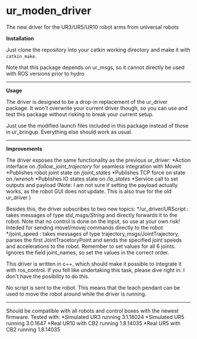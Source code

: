 # ur_moden_driver

The new driver for the UR3/UR5/UR10 robot arms from universal robots

__Installation__

Just clone the repository into your catkin working directory and make it with ```catkin_make```.

Note that this package depends on ur_msgs, so it cannot directly be used with ROS versions prior to hydro

---

__Usage__

The driver is designed to be a drop-in replacement of the ur\_driver package. It _won't_ overwrite your current driver though, so you can use and test this package without risking to break your current setup.

Just use the modified launch files included in this package instead of those in ur\_bringup. Everything else should work as usual.

---

__Improvements__


The driver exposes the same functionality as the previous ur\_driver:
*Action interface on _/follow\_joint\_trajectory_ for seamless integration with MoveIt
*Publishes robot joint state on _/joint\_states_
*Publishes TCP force on state on _/wrench_
*Publishes IO states state on _/io\_states_
*Service call to set outputs and payload (Note: I am not sure if setting the payload actually works, as the robot GUI does not update. This is also true for the old ur\_driver  )

Besides this, the driver subscribes to two new topics:
*/ur\_driver/URScript : takes messages of type _std\_msgs/String_ and directly forwards it to the robot. Note that no control is done on the input, so use at your own risk! Inteded for sending movel/movej commands directly to the robot
*/joint\_speed : takes messages of type trajectory\_msgs/JointTrajectory, parses the first JointTracetoryPoint and sends the specified joint speeds and accelerations to the robot. Remember to set values for all 6 joints. Ignores the field joint\_names, so set the values in the correct order.


This driver is written in c++, which should make it possible to integrate it with ros_control. If you fell like undertaking this task, please dive right in. I don't have the posibility to do this.

No script is sent to the robot. This means that the teach pendant can be used to move the robot around while the driver is running.

---
Should be compatible with all robots and control boxes with the newest firmware.
Tested with:
*Simulated UR3 running 3.1.18024
*Simulated UR5 running 3.0.1647
*Real UR10 with CB2 running 1.8.14035
*Real UR5 with CB2 running 1.8.14035

 
